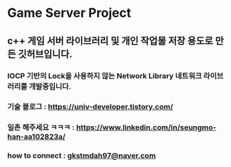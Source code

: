 # Game Server Project


## c++ 게임 서버 라이브러리 및 개인 작업물 저장 용도로 만든 깃허브입니다.
### IOCP 기반의 Lock을 사용하지 않는 Network Library 네트워크 라이브러리를 개발중입니다.


### 기술 블로그 :  https://univ-developer.tistory.com/
### 일촌 해주세요 ㅋㅋㅋ : https://www.linkedin.com/in/seungmo-han-aa102823a/

### how to connect : gkstmdah97@naver.com

